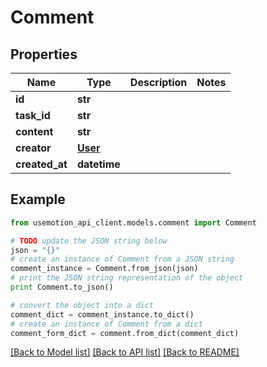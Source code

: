 # Comment


## Properties

Name | Type | Description | Notes
------------ | ------------- | ------------- | -------------
**id** | **str** |  | 
**task_id** | **str** |  | 
**content** | **str** |  | 
**creator** | [**User**](User.md) |  | 
**created_at** | **datetime** |  | 

## Example

```python
from usemotion_api_client.models.comment import Comment

# TODO update the JSON string below
json = "{}"
# create an instance of Comment from a JSON string
comment_instance = Comment.from_json(json)
# print the JSON string representation of the object
print Comment.to_json()

# convert the object into a dict
comment_dict = comment_instance.to_dict()
# create an instance of Comment from a dict
comment_form_dict = comment.from_dict(comment_dict)
```
[[Back to Model list]](../README.md#documentation-for-models) [[Back to API list]](../README.md#documentation-for-api-endpoints) [[Back to README]](../README.md)


